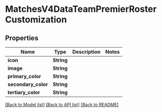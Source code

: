 # MatchesV4DataTeamPremierRosterCustomization

## Properties

Name | Type | Description | Notes
------------ | ------------- | ------------- | -------------
**icon** | **String** |  | 
**image** | **String** |  | 
**primary_color** | **String** |  | 
**secondary_color** | **String** |  | 
**tertiary_color** | **String** |  | 

[[Back to Model list]](../README.md#documentation-for-models) [[Back to API list]](../README.md#documentation-for-api-endpoints) [[Back to README]](../README.md)


